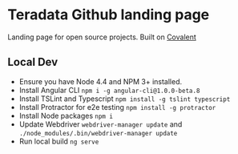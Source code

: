 # Teradata Github landing page

Landing page for open source projects. Built on [Covalent](https://teradata.github.io/covalent/)

## Local Dev

* Ensure you have Node 4.4 and NPM 3+ installed.
* Install Angular CLI `npm i -g angular-cli@1.0.0-beta.8`
* Install TSLint and Typescript `npm install -g tslint typescript`
* Install Protractor for e2e testing `npm install -g protractor`
* Install Node packages `npm i`
* Update Webdriver `webdriver-manager update` and `./node_modules/.bin/webdriver-manager update`
* Run local build `ng serve`
